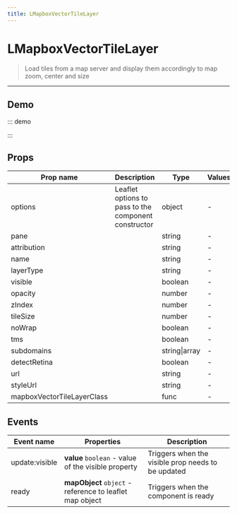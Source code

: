 ```yaml
---
title: LMapboxVectorTileLayer
---
```


# LMapboxVectorTileLayer

> Load tiles from a map server and display them accordingly to map zoom, center and size

---

## Demo

::: demo
<template>
<l-map style="height: 350px" :zoom="zoom" :center="center">
<l-mapbox-vector-tile-layer :styleUrl="styleUrl"></l-mapbox-vector-tile-layer>
</l-map>
</template>

<script>
import { LMap, LTileLayer, LMapboxVectorTileLayer } from 'vue2-leaflet';

export default {
  components: { LMap, LTileLayer, LMapboxVectorTileLayer },
  data() {
    return {
      url: 'https://{s}.tile.openstreetmap.org/{z}/{x}/{y}.png',
      zoom: 8,
      center: [47.313220, -1.319482],
      styleUrl: 'http://localhost:8900',
    };
  },
};
</script>

:::

## Props

| Prop name                  | Description                                          | Type          | Values | Default    |
| -------------------------- | ---------------------------------------------------- | ------------- | ------ | ---------- |
| options                    | Leaflet options to pass to the component constructor | object        | -      | {}         |
| pane                       |                                                      | string        | -      | 'tilePane' |
| attribution                |                                                      | string        | -      | null       |
| name                       |                                                      | string        | -      | undefined  |
| layerType                  |                                                      | string        | -      | undefined  |
| visible                    |                                                      | boolean       | -      | true       |
| opacity                    |                                                      | number        | -      | 1.0        |
| zIndex                     |                                                      | number        | -      | 1          |
| tileSize                   |                                                      | number        | -      | 256        |
| noWrap                     |                                                      | boolean       | -      | false      |
| tms                        |                                                      | boolean       | -      | false      |
| subdomains                 |                                                      | string\|array | -      | 'abc'      |
| detectRetina               |                                                      | boolean       | -      | false      |
| url                        |                                                      | string        | -      | null       |
| styleUrl                   |                                                      | string        | -      | null       |
| mapboxVectorTileLayerClass |                                                      | func          | -      | L.mapboxGL |

## Events

| Event name     | Properties                                               | Description                                        |
| -------------- | -------------------------------------------------------- | -------------------------------------------------- |
| update:visible | **value** `boolean` - value of the visible property      | Triggers when the visible prop needs to be updated |
| ready          | **mapObject** `object` - reference to leaflet map object | Triggers when the component is ready               |
